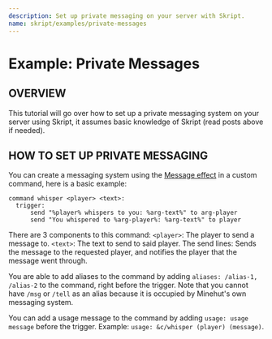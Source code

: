 ```yaml
---
description: Set up private messaging on your server with Skript.
name: skript/examples/private-messages
---
```


# Example: Private Messages

## OVERVIEW

This tutorial will go over how to set up a private messaging system on your server using Skript, it assumes basic knowledge of Skript \(read posts above if needed\).

## HOW TO SET UP PRIVATE MESSAGING

You can create a messaging system using the [Message effect](https://skripthub.net/docs/?id=1130) in a custom command, here is a basic example:

```text
command whisper <player> <text>:
  trigger:
      send "%player% whispers to you: %arg-text%" to arg-player
      send "You whispered to %arg-player%: %arg-text%" to player
```

There are 3 components to this command: `<player>`: The player to send a message to. `<text>`: The text to send to said player. The send lines: Sends the message to the requested player, and notifies the player that the message went through.

You are able to add aliases to the command by adding `aliases: /alias-1, /alias-2` to the command, right before the trigger. Note that you cannot have `/msg` or `/tell` as an alias because it is occupied by Minehut's own messaging system.

You can add a usage message to the command by adding `usage: usage message` before the trigger. Example: `usage: &c/whisper (player) (message)`.
